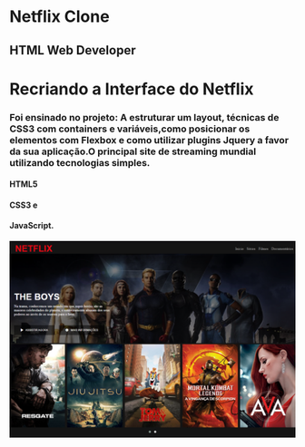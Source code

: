 # Netflix Clone
## HTML Web Developer


# Recriando a Interface do Netflix

### Foi ensinado no projeto: A estruturar um layout, técnicas de CSS3 com containers e variáveis,como posicionar os elementos com Flexbox e como utilizar plugins Jquery a favor da sua aplicação.O principal site de streaming mundial utilizando tecnologias simples.
#### HTML5 
#### CSS3 e 
#### JavaScript. 



![Netflix](https://github.com/diegopeereira/NetflixClone/blob/master/156060638_144790447422208_4823077422690622920_n.png)
